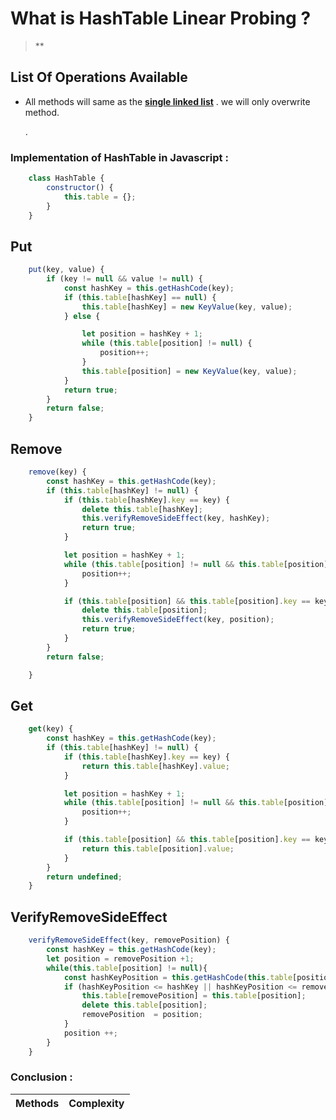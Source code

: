 # What is HashTable Linear Probing ?

> \*\*

## List Of Operations Available

* All methods will same as the  [**single linked list**](hashtable.md) . we will only overwrite method.

  .

### Implementation of HashTable in Javascript :

```javascript
    class HashTable {
        constructor() {
            this.table = {};
        }
    }
```

## Put

```javascript
    put(key, value) {
        if (key != null && value != null) {
            const hashKey = this.getHashCode(key);
            if (this.table[hashKey] == null) {
                this.table[hashKey] = new KeyValue(key, value);
            } else {

                let position = hashKey + 1;
                while (this.table[position] != null) {
                    position++;
                }
                this.table[position] = new KeyValue(key, value);
            }
            return true;
        }
        return false;
    }
```

## Remove

```javascript
    remove(key) {
        const hashKey = this.getHashCode(key);
        if (this.table[hashKey] != null) {
            if (this.table[hashKey].key == key) {
                delete this.table[hashKey];
                this.verifyRemoveSideEffect(key, hashKey);
                return true;
            }

            let position = hashKey + 1;
            while (this.table[position] != null && this.table[position].key != key) {
                position++;
            }

            if (this.table[position] && this.table[position].key == key) {
                delete this.table[position];
                this.verifyRemoveSideEffect(key, position);
                return true;
            }
        }
        return false;

    }
```

## Get

```javascript
    get(key) {
        const hashKey = this.getHashCode(key);
        if (this.table[hashKey] != null) {
            if (this.table[hashKey].key == key) {
                return this.table[hashKey].value;
            }

            let position = hashKey + 1;
            while (this.table[position] != null && this.table[position].key != key) {
                position++;
            }

            if (this.table[position] && this.table[position].key == key) {
                return this.table[position].value;
            }
        }
        return undefined;
    }
```

## VerifyRemoveSideEffect

```javascript
    verifyRemoveSideEffect(key, removePosition) {
        const hashKey = this.getHashCode(key);
        let position = removePosition +1;
        while(this.table[position] != null){
            const hashKeyPosition = this.getHashCode(this.table[position].key);
            if (hashKeyPosition <= hashKey || hashKeyPosition <= removePosition ) {
                this.table[removePosition] = this.table[position];
                delete this.table[position];
                removePosition  = position;
            }
            position ++;
        }
    }
```

### Conclusion :

| Methods | Complexity |
| :--- | :---: |


